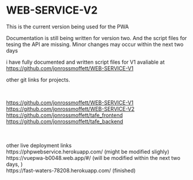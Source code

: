 # WEB-SERVICE-V2
This is the current version being used for the PWA

Documentation is still being written for version two. And the script files for tesing the API are missing. Minor changes may occur within the next two days

i have fully documented and written script files for V1 avaliable at
https://github.com/jonrossmoffett/WEB-SERVICE-V1



other git links for projects.

<br>

https://github.com/jonrossmoffett/WEB-SERVICE-V1 
<br>
https://github.com/jonrossmoffett/WEB-SERVICE-V2
<br>
https://github.com/jonrossmoffett/tafe_frontend
<br>
https://github.com/jonrossmoffett/tafe_backend
<br>

<br>
<br>
other live deployment links
<br>
https://phpwebservice.herokuapp.com/ (might be modified slighly)
<br>
https://vuepwa-b0048.web.app/#/ (will be modified within the next two days, )
<br>
https://fast-waters-78208.herokuapp.com/ (finished)